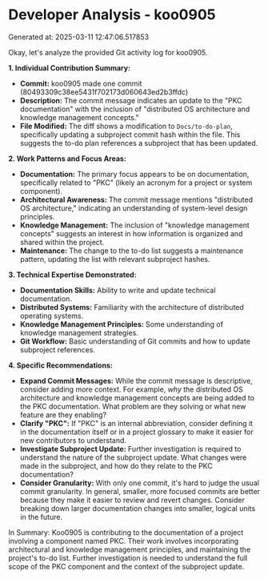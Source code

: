 # Developer Analysis - koo0905
Generated at: 2025-03-11 12:47:06.517853

Okay, let's analyze the provided Git activity log for koo0905.

**1. Individual Contribution Summary:**

*   **Commit:**  koo0905 made one commit (80493309c38ee5431f702173d060643ed2b3ffdc)
*   **Description:** The commit message indicates an update to the "PKC documentation" with the inclusion of "distributed OS architecture and knowledge management concepts."
*   **File Modified:** The diff shows a modification to `Docs/to-do-plan`, specifically updating a subproject commit hash within the file. This suggests the to-do plan references a subproject that has been updated.

**2. Work Patterns and Focus Areas:**

*   **Documentation:** The primary focus appears to be on documentation, specifically related to "PKC" (likely an acronym for a project or system component).
*   **Architectural Awareness:**  The commit message mentions "distributed OS architecture," indicating an understanding of system-level design principles.
*   **Knowledge Management:** The inclusion of "knowledge management concepts" suggests an interest in how information is organized and shared within the project.
*   **Maintenance:** The change to the to-do list suggests a maintenance pattern, updating the list with relevant subproject hashes.

**3. Technical Expertise Demonstrated:**

*   **Documentation Skills:**  Ability to write and update technical documentation.
*   **Distributed Systems:** Familiarity with the architecture of distributed operating systems.
*   **Knowledge Management Principles:** Some understanding of knowledge management strategies.
*   **Git Workflow:** Basic understanding of Git commits and how to update subproject references.

**4. Specific Recommendations:**

*   **Expand Commit Messages:** While the commit message is descriptive, consider adding more context.  For example, *why* the distributed OS architecture and knowledge management concepts are being added to the PKC documentation.  What problem are they solving or what new feature are they enabling?
*   **Clarify "PKC":**  If "PKC" is an internal abbreviation, consider defining it in the documentation itself or in a project glossary to make it easier for new contributors to understand.
*   **Investigate Subproject Update:** Further investigation is required to understand the nature of the subproject update.  What changes were made in the subproject, and how do they relate to the PKC documentation?
*   **Consider Granularity:** With only one commit, it's hard to judge the usual commit granularity. In general, smaller, more focused commits are better because they make it easier to review and revert changes.  Consider breaking down larger documentation changes into smaller, logical units in the future.

In Summary: Koo0905 is contributing to the documentation of a project involving a component named PKC. Their work involves incorporating architectural and knowledge management principles, and maintaining the project's to-do list. Further investigation is needed to understand the full scope of the PKC component and the context of the subproject update.
